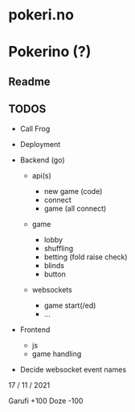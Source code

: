 # pokeri.no

# Pokerino (?) 

## Readme

## TODOS

 - Call Frog
 - Deployment
 - Backend (go)
 
    - api(s)
        - new game (code)
        - connect 
        - game (all connect)
        
    - game
        - lobby
        - shuffling
        - betting (fold raise check)
        - blinds
        - button
        
    - websockets
        - game start(/ed)
        -  ... 
    
 - Frontend
    - js
    - game handling
 - Decide websocket event names
    





17 / 11 / 2021 

Garufi +100
Doze -100
